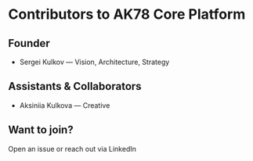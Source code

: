 # Contributors to AK78 Core Platform

## Founder
- Sergei Kulkov — Vision, Architecture, Strategy

## Assistants & Collaborators
- Aksiniia Kulkova — Creative

## Want to join?
Open an issue or reach out via LinkedIn
